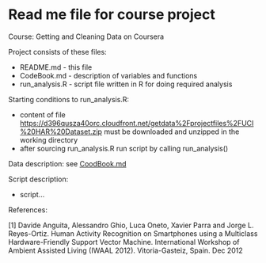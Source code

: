 # Read me file for course project

Course: Getting and Cleaning Data on Coursera

Project consists of these files:
* README.md - this file
* CodeBook.md - description of variables and functions
* run_analysis.R - script file written in R for doing required analysis

Starting conditions to run_analysis.R:
* content of file https://d396qusza40orc.cloudfront.net/getdata%2Fprojectfiles%2FUCI%20HAR%20Dataset.zip must be downloaded and unzipped in the working directory
* after sourcing run_analysis.R run script by calling run_analysis()

Data description: see [CoodBook.md](https://github.com/rcourse/getdata-project/blob/master/CodeBook.md)

Script description:
* script...

References:

[1] Davide Anguita, Alessandro Ghio, Luca Oneto, Xavier Parra and Jorge L. Reyes-Ortiz. Human Activity Recognition on Smartphones using a Multiclass Hardware-Friendly Support Vector Machine. International Workshop of Ambient Assisted Living (IWAAL 2012). Vitoria-Gasteiz, Spain. Dec 2012
